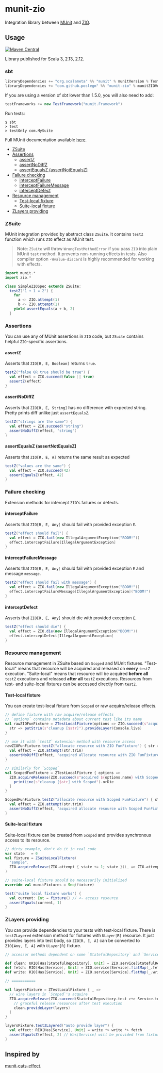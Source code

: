 # munit-zio

Integration library between [MUnit](https://scalameta.org/munit) and
[ZIO](https://zio.dev).

## Usage

[![Maven Central](https://maven-badges.herokuapp.com/maven-central/com.github.poslegm/munit-zio_3/badge.svg?kill_cache=1)](https://search.maven.org/artifact/com.github.poslegm/munit-zio_3/)

Library published for Scala 3, 2.13, 2.12.

### sbt

```scala
libraryDependencies += "org.scalameta" %% "munit" % munitVersion % Test
libraryDependencies += "com.github.poslegm" %% "munit-zio" % munitZIOVersion % Test
```

If you are using a version of sbt lower than 1.5.0, you will also need to add:
```scala
testFrameworks += new TestFramework("munit.Framework")
```

Run tests:

```
$ sbt
> test
> testOnly com.MySuite
```

Full MUnit documentation available [here](https://scalameta.org/munit/docs/getting-started.html).

<!-- TOC depthFrom:2 depthTo:3 -->

- [ZSuite](#zsuite)
- [Assertions](#assertions)
  - [assertZ](#assertz)
  - [assertNoDiffZ](#assertnodiffz)
  - [assertEqualsZ (assertNotEqualsZ)](#assertequalsz-assertnotequalsz)
- [Failure checking](#failure-checking)
  - [interceptFailure](#interceptfailure)
  - [interceptFailureMessage](#interceptfailuremessage)
  - [interceptDefect](#interceptdefect)
- [Resource management](#resource-management)
  - [Test-local fixture](#test-local-fixture)
  - [Suite-local fixture](#suite-local-fixture)
- [ZLayers providing](#zlayers-providing)

<!-- /TOC -->

### ZSuite

MUnit integration provided by abstract class `ZSuite`. It contains `testZ`
function which runs `ZIO` effect as MUnit test.
> Note: `ZSuite` will throw `WrongTestMethodError` if you pass `ZIO` into plain
> MUnit `test` method. It prevents non-running effects in tests. Also compiler
> option `-Wvalue-discard` is highly recommended for working with effects.

```scala
import munit.*
import zio.*

class SimpleZIOSpec extends ZSuite:
  testZ("1 + 1 = 2") {
    for
      a <- ZIO.attempt(1)
      b <- ZIO.attempt(1)
    yield assertEquals(a + b, 2)
  }
```

### Assertions

You can use any of MUnit assertions in `ZIO` code, but `ZSuite` contains
helpful `ZIO`-specific assertions.

#### assertZ

Asserts that `ZIO[R, E, Boolean]` returns `true`.

```scala
testZ("false OR true should be true") {
  val effect = ZIO.succeed(false || true)
  assertZ(effect)
}
```
 
#### assertNoDiffZ

Asserts that `ZIO[R, E, String]` has no difference with expected string. Pretty
prints diff unlike just `assertEqualsZ`.

```scala
testZ("strings are the same") {
  val effect = ZIO.succeed("string")
  assertNoDiffZ(effect, "string")
}
``` 

#### assertEqualsZ (assertNotEqualsZ)

Asserts that `ZIO[R, E, A]` returns the same result as expected
 
```scala
testZ("values are the same") {
  val effect = ZIO.succeed(42)
  assertEqualsZ(effect, 42)
}
```

### Failure checking

Extension methods for intercept `ZIO`'s failures or defects.

#### interceptFailure

Asserts that `ZIO[R, E, Any]` should fail with provided exception `E`.

```scala
testZ("effect should fail") {
  val effect = ZIO.fail(new IllegalArgumentException("BOOM!"))
  effect.interceptFailure[IllegalArgumentException]
}
```

#### interceptFailureMessage

Asserts that `ZIO[R, E, Any]` should fail with provided exception `E` and
message `message`.

```scala
testZ("effect should fail with message") {
  val effect = ZIO.fail(new IllegalArgumentException("BOOM!"))
  effect.interceptFailureMessage[IllegalArgumentException]("BOOM!")
}
```
 
#### interceptDefect

Asserts that `ZIO[R, E, Any]` should die with provided exception `E`.

```scala
testZ("effect should die") {
  val effect = ZIO.die(new IllegalArgumentException("BOOM!"))
  effect.interceptDefect[IllegalArgumentException]
}
```

### Resource management

Resource management in ZSuite based on `Scoped` and MUnit fixtures.
"Test-local" means that resource will be acquired and released on __every__
`testZ` execution.  "Suite-local" means that resource will be acquired __before
all__ `testZ` executions and released __after all__ `testZ` executions.
Resources from test- and suite-local fixtures can be accessed directly from
`testZ`.

#### Test-local fixture

You can create test-local fixture from `Scoped` or raw acquire/release effects.

```scala
// define fixture with raw acquire/release effects
// `options` contains metadata about current test like its name
val rawZIOFunFixture = ZTestLocalFixture(options => ZIO.succeed(s"acquired ${options.name}")) {
  str => putStrLn(s"cleanup [$str]").provideLayer(Console.live)
}

// use it with `testZ` extension method with resource access
rawZIOFunFixture.testZ("allocate resource with ZIO FunFixture") { str => // <- resource
  val effect = ZIO.attempt(str.trim)
  assertNoDiffZ(effect, "acquired allocate resource with ZIO FunFixture")
}

// similarly for `Scoped`
val ScopedFunFixture = ZTestLocalFixture { options =>
  ZIO.acquireRelease(ZIO.succeed(s"acquired ${options.name} with Scoped")) { str =>
    printLine(s"cleanup [$str] with Scoped").orDie
  }
}

ScopedFunFixture.testZ("allocate resource with Scoped FunFixture") { str =>
  val effect = ZIO.attempt(str.trim)
  assertNoDiffZ(effect, "acquired allocate resource with Scoped FunFixture with Scoped")
}
```

#### Suite-local fixture

Suite-local fixture can be created from `Scoped` and provides synchronous
access to its resource.

```scala
// dirty example, don't do it in real code
var state   = 0
val fixture = ZSuiteLocalFixture(
  "sample",
  ZIO.acquireRelease(ZIO.attempt { state += 1; state })(_ => ZIO.attempt { state += 1 }.orDie)
)

// suite-local fixture should be necessarily initialized
override val munitFixtures = Seq(fixture)

test("suite local fixture works") {
  val current: Int = fixture() // <- access resource
  assertEquals(current, 1)
}
```

### ZLayers providing

You can provide dependencies to your tests with test-local fixture. There is
`testZLayered` extension method for fixtures with `ULayer[R]` resource. It just
provides layers into test body, so `ZIO[R, E, A]` can be converted to `ZIO[Any,
E, A]` with `ULayer[R]` fixture.

```scala
// accessor methods dependent on some `StatefulRepository` and `Service`:

def clean: URIO[Has[StatefulRepository], Unit] = ZIO.service[StatefulRepository].flatMap(_.clean)
def fetch: RIO[Has[Service], Unit] = ZIO.service[Service].flatMap(_.fetch)
def write: RIO[Has[Service], Unit] = ZIO.service[Service].flatMap(_.write)

// ===========

val layersFixture = ZTestLocalFixture { _ =>
  // wire layers in `Scoped`'s acquire
  ZIO.acquireRelease(ZIO.succeed(StatefulRepository.test >+> Service.test))(layers =>
    // graceful release resources after test execution
    clean.provideLayer(layers)
  )
}

layersFixture.testZLayered("auto provide layer") {
  val effect: RIO[Has[Service], Unit] = write *> write *> fetch
  assertEqualsZ(effect, 2) // Has[Service] will be provided from fixture
}
```

## Inspired by
[munit-cats-effect](https://github.com/typelevel/munit-cats-effect).
